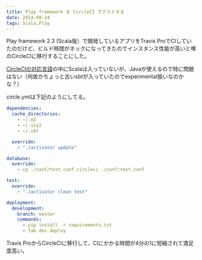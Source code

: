 ```yaml
---
title: Play framework を CircleCI でテストする
date: 2014-08-24
tags: Scala,Play
---
```


Play framework 2.3 (Scala版）で開発しているアプリをTravis ProでCIしていたのだけど、ビルド時間がネックになってきたのでインスタンス性能が高いと噂のCircleCIに移行することにした。

[CircleCIの対応言語](https://circleci.com/docs/languages)の中にScalaは入っていないが、Javaが使えるので特に問題はない（何故かちょっと古いsbtが入っていたのでexperimental扱いなのかな？）

circle.ymlは下記のようにしてる。

```yaml
dependencies:
  cache_directories:
    - ~/.m2
    - ~/.ivy2
    - ~/.sbt

  override:
    - "./activator update"

database:
  override:
    - cp ./conf/test.conf.circleci ./conf/test.conf

test:
  override:
    - "./activator clean test"

deployment:
  development:
    branch: master
    commands:
      - pip install -r requirements.txt
      - fab dev deploy
```

Travis ProからCircleCIに移行して、CIにかかる時間が4分の1に短縮されて満足度高い。
